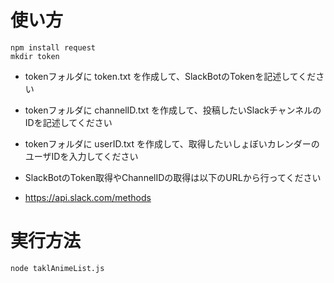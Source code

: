 # 使い方
```
npm install request
mkdir token
```

* tokenフォルダに token.txt を作成して、SlackBotのTokenを記述してください
* tokenフォルダに channelID.txt を作成して、投稿したいSlackチャンネルのIDを記述してください
* tokenフォルダに userID.txt を作成して、取得したいしょぼいカレンダーのユーザIDを入力してください

* SlackBotのToken取得やChannelIDの取得は以下のURLから行ってください
* https://api.slack.com/methods


# 実行方法
```
node taklAnimeList.js
```


